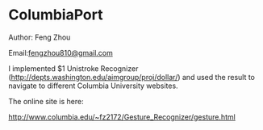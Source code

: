 ColumbiaPort
============

Author: Feng Zhou

Email:fengzhou810@gmail.com

I implemented $1 Unistroke Recognizer (http://depts.washington.edu/aimgroup/proj/dollar/) and used the result to navigate to different Columbia University websites.

The online site is here:

http://www.columbia.edu/~fz2172/Gesture_Recognizer/gesture.html
 
